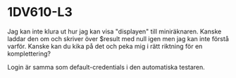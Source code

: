 # 1DV610-L3

Jag kan inte klura ut hur jag kan visa "displayen" till miniräknaren. Kanske laddar den om och skriver över $result med null igen men jag kan inte förstå varför. Kanske kan du kika på det och peka mig i rätt riktning för en komplettering?

Login är samma som default-credentials i den automatiska testaren.
